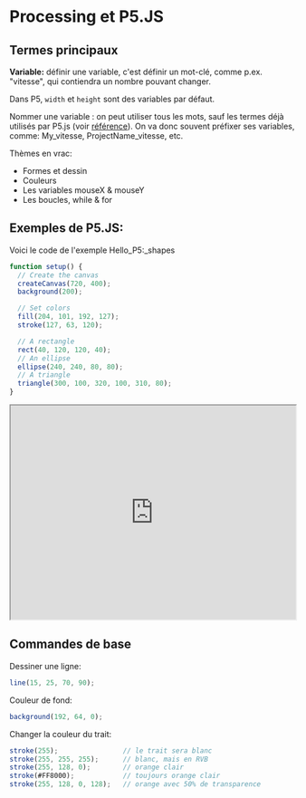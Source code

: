 # Processing et P5.JS

## Termes principaux

**Variable:** définir une variable, c'est définir un mot-clé, comme p.ex. "vitesse", qui contiendra un nombre pouvant changer.

Dans P5, `width` et `height` sont des variables par défaut.

Nommer une variable : on peut utiliser tous les mots, sauf les termes déjà utilisés par P5.js (voir [référence](https://p5js.org/reference/)). 
On va donc souvent préfixer ses variables, comme: My_vitesse, ProjectName_vitesse, etc.



Thèmes en vrac:

- Formes et dessin
- Couleurs
- Les variables mouseX & mouseY
- Les boucles, while & for

## Exemples de P5.JS:

Voici le code de l'exemple Hello_P5:_shapes

```javascript
function setup() {
  // Create the canvas
  createCanvas(720, 400);
  background(200);

  // Set colors
  fill(204, 101, 192, 127);
  stroke(127, 63, 120);

  // A rectangle
  rect(40, 120, 120, 40);
  // An ellipse
  ellipse(240, 240, 80, 80);
  // A triangle
  triangle(300, 100, 320, 100, 310, 80);
}
```

<iframe width="100%" style="aspect-ratio: 4/3" src="https://editor.p5js.org/p5/full/hhu8mAXJpQ7"></iframe>

## Commandes de base

Dessiner une ligne:

```javascript
line(15, 25, 70, 90);
```

Couleur de fond:

```javascript
background(192, 64, 0);
```

Changer la couleur du trait:

```javascript
stroke(255);                // le trait sera blanc
stroke(255, 255, 255);      // blanc, mais en RVB
stroke(255, 128, 0);        // orange clair
stroke(#FF8000);            // toujours orange clair
stroke(255, 128, 0, 128);   // orange avec 50% de transparence
```
